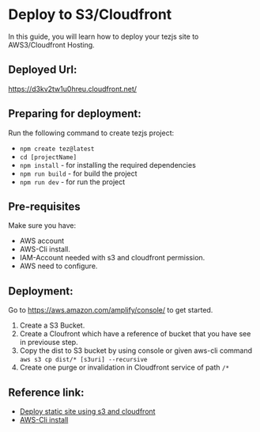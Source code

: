# Deploy to S3/Cloudfront
In this guide, you will learn how to deploy your tezjs site to AWS3/Cloudfront Hosting.

## Deployed Url:
https://d3kv2tw1u0hreu.cloudfront.net/

## Preparing for deployment:
Run the following command to create tezjs project:
  - `npm create tez@latest`
  - `cd [projectName]`
  - `npm install` - for installing the required dependencies
  - `npm run build` - for build the project
  - `npm run dev` - for run the project

## Pre-requisites
Make sure you have:
  - AWS account
  - AWS-Cli install.
  - IAM-Account needed with s3 and cloudfront permission.
  - AWS need to configure.
## Deployment:
Go to https://aws.amazon.com/amplify/console/ to get started.
1. Create a S3 Bucket.
2. Create a Cloufront which have a reference of bucket that you have see in previouse step.
3. Copy the dist to S3 bucket by using console or given aws-cli command 
  `aws s3 cp dist/* [s3uri] --recursive`
2. Create one purge or invalidation in Cloudfront service of path `/*`
  
## Reference link:
- [Deploy static site using s3 and cloudfront](https://aws.amazon.com/premiumsupport/knowledge-center/cloudfront-serve-static-website/#:~:text=To%20serve%20a%20static%20website%20hosted%20on%20Amazon%20S3%2C%20you,with%20anonymous%20(public)%20access%20allowed)
- [AWS-Cli install]( https://docs.aws.amazon.com/cli/latest/userguide/getting-started-install.html )

